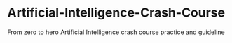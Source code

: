 # Artificial-Intelligence-Crash-Course
From zero to hero Artificial Intelligence crash course practice and guideline
